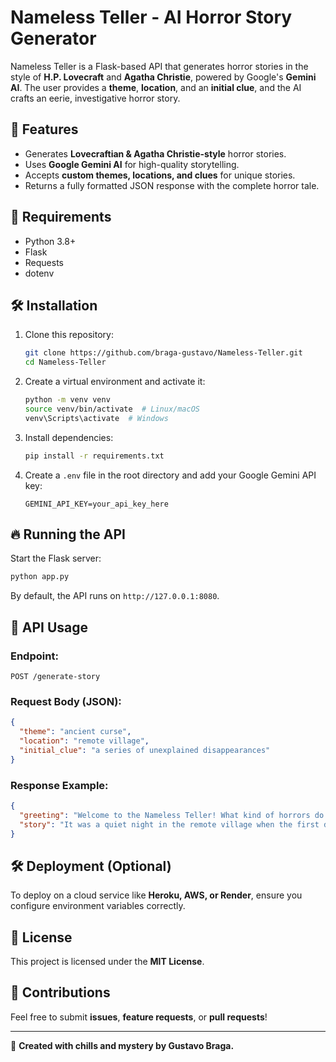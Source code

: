 # Nameless Teller - AI Horror Story Generator

Nameless Teller is a Flask-based API that generates horror stories in the style of **H.P. Lovecraft** and **Agatha Christie**, powered by Google's **Gemini AI**. The user provides a **theme**, **location**, and an **initial clue**, and the AI crafts an eerie, investigative horror story.

## 🚀 Features
- Generates **Lovecraftian & Agatha Christie-style** horror stories.
- Uses **Google Gemini AI** for high-quality storytelling.
- Accepts **custom themes, locations, and clues** for unique stories.
- Returns a fully formatted JSON response with the complete horror tale.

## 📌 Requirements
- Python 3.8+
- Flask
- Requests
- dotenv

## 🛠️ Installation

1. Clone this repository:
   ```bash
   git clone https://github.com/braga-gustavo/Nameless-Teller.git
   cd Nameless-Teller
   ```

2. Create a virtual environment and activate it:
   ```bash
   python -m venv venv
   source venv/bin/activate  # Linux/macOS
   venv\Scripts\activate  # Windows
   ```

3. Install dependencies:
   ```bash
   pip install -r requirements.txt
   ```

4. Create a `.env` file in the root directory and add your Google Gemini API key:
   ```
   GEMINI_API_KEY=your_api_key_here
   ```

## 🔥 Running the API

Start the Flask server:
```bash
python app.py
```

By default, the API runs on `http://127.0.0.1:8080`.

## 📡 API Usage

### **Endpoint:**
`POST /generate-story`

### **Request Body (JSON):**
```json
{
  "theme": "ancient curse",
  "location": "remote village",
  "initial_clue": "a series of unexplained disappearances"
}
```

### **Response Example:**
```json
{
  "greeting": "Welcome to the Nameless Teller! What kind of horrors do you want today?",
  "story": "It was a quiet night in the remote village when the first disappearance occurred..."
}
```

## 🛠️ Deployment (Optional)
To deploy on a cloud service like **Heroku, AWS, or Render**, ensure you configure environment variables correctly.

## 📝 License
This project is licensed under the **MIT License**.

## 🙌 Contributions
Feel free to submit **issues**, **feature requests**, or **pull requests**!

---

🔮 **Created with chills and mystery by Gustavo Braga.**

